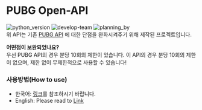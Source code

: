 # PUBG Open-API
![python_version](https://img.shields.io/badge/python-3.8-3776AB?style=flat&logo=python&logoColor=ffffff)
![develop-team](https://img.shields.io/badge/Developed%20By-Team%20Developer%20Space-0080ff?style=flat)
![planning_by](https://img.shields.io/badge/Planning%20By-건유1019-0080ff?style=flat) <br/>
위 API는 기존 [PUBG API](https://developer.pubg.com/) 에 대한 단점을 완화시켜주기 위해 제작된 프로젝트입니다.

**어떤점이 보완되었나요?**<br/>
우선 PUBG API의 경우 분당 10회의 제한이 있습니다. 이 API의 경우 분당 10회의 제한이 없으며, 제한 없이 무제한적으로 사용할 수 있습니다!


### 사용방법(How to use)
* 한국어: [링크](document-KR.md)를 참조하시기 바랍니다.
* English: Please read to [Link](document-EN.md)
